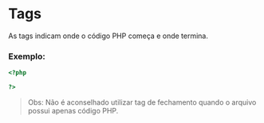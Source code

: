 # Tags

As tags indicam onde o código PHP começa e onde termina.

### Exemplo:

```php
<?php

?>
```

> Obs: Não é aconselhado utilizar tag de fechamento quando o arquivo possui apenas código PHP.
